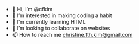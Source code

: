 - 👋 Hi, I’m @cfkim
- 👀 I’m interested in making coding a habit
- 🌱 I’m currently learning HTML
- 💞️ I’m looking to collaborate on websites
- 📫 How to reach me christine.fth.kim@gmail.com

<!---
cfkim/cfkim is a ✨ special ✨ repository because its `README.md` (this file) appears on your GitHub profile.
You can click the Preview link to take a look at your changes.
--->

